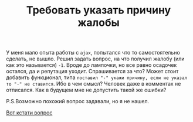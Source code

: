 ﻿---
title: "Требовать указать причину жалобы"
se.owner.user_id: 399449
se.owner.display_name: "Hi_TecH"
se.owner.link: "https://ru.meta.stackoverflow.com/users/399449/hi-tech"
se.link: "https://ru.meta.stackoverflow.com/questions/11253/%d0%a2%d1%80%d0%b5%d0%b1%d0%be%d0%b2%d0%b0%d1%82%d1%8c-%d1%83%d0%ba%d0%b0%d0%b7%d0%b0%d1%82%d1%8c-%d0%bf%d1%80%d0%b8%d1%87%d0%b8%d0%bd%d1%83-%d0%b6%d0%b0%d0%bb%d0%be%d0%b1%d1%8b"
se.question_id: 11253
se.post_type: question
---
<p>У меня мало опыта работы с <code>ajax</code>, попытался что то самостоятельно сделать, не вышло. Решил задать вопрос, на что получил жалобу (или как это называется) <code>-1</code>. Вроде до лампочки, но все равно осадочек остался, да и репутация уходит. Спрашивается за что? Может стоит добавить функционал, типа <code>поставил &quot;-&quot; укажи причину, если не указал то &quot;-&quot; не ставится</code>. Ибо в чем смысл? Человек даже в комментах не отписался. Как в будущем мне не допустить такой же ошибки?</p>
<p>P.S.Возможно похожий вопрос задавали, но я не нашел.</p>
<p><a href="https://ru.stackoverflow.com/questions/1223651/ajax-%D0%B4%D0%BB%D1%8F-%D0%B4%D0%BE%D0%B1%D0%B0%D0%B2%D0%BB%D0%B5%D0%BD%D0%B8%D1%8F-%D1%82%D0%BE%D0%B2%D0%B0%D1%80%D0%B0-%D0%B2-%D0%BA%D0%BE%D1%80%D0%B7%D0%B8%D0%BD%D1%83-laravel">Вот кстати вопрос</a></p>

